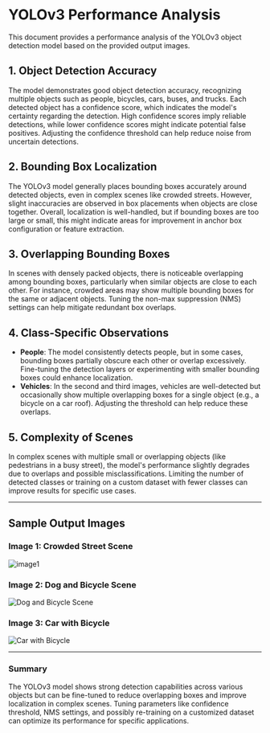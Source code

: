 
# YOLOv3 Performance Analysis

This document provides a performance analysis of the YOLOv3 object detection model based on the provided output images.

## 1. Object Detection Accuracy
The model demonstrates good object detection accuracy, recognizing multiple objects such as people, bicycles, cars, buses, and trucks. Each detected object has a confidence score, which indicates the model's certainty regarding the detection. High confidence scores imply reliable detections, while lower confidence scores might indicate potential false positives. Adjusting the confidence threshold can help reduce noise from uncertain detections.

## 2. Bounding Box Localization
The YOLOv3 model generally places bounding boxes accurately around detected objects, even in complex scenes like crowded streets. However, slight inaccuracies are observed in box placements when objects are close together. Overall, localization is well-handled, but if bounding boxes are too large or small, this might indicate areas for improvement in anchor box configuration or feature extraction.

## 3. Overlapping Bounding Boxes
In scenes with densely packed objects, there is noticeable overlapping among bounding boxes, particularly when similar objects are close to each other. For instance, crowded areas may show multiple bounding boxes for the same or adjacent objects. Tuning the non-max suppression (NMS) settings can help mitigate redundant box overlaps.

## 4. Class-Specific Observations
- **People**: The model consistently detects people, but in some cases, bounding boxes partially obscure each other or overlap excessively. Fine-tuning the detection layers or experimenting with smaller bounding boxes could enhance localization.
- **Vehicles**: In the second and third images, vehicles are well-detected but occasionally show multiple overlapping boxes for a single object (e.g., a bicycle on a car roof). Adjusting the threshold can help reduce these overlaps.

## 5. Complexity of Scenes
In complex scenes with multiple small or overlapping objects (like pedestrians in a busy street), the model's performance slightly degrades due to overlaps and possible misclassifications. Limiting the number of detected classes or training on a custom dataset with fewer classes can improve results for specific use cases.

---

## Sample Output Images

### Image 1: Crowded Street Scene
![image1](https://github.com/user-attachments/assets/34f0d9f4-47af-40e5-9f20-54af66681f9b)

### Image 2: Dog and Bicycle Scene
![Dog and Bicycle Scene](![image](https://github.com/user-attachments/assets/c22714e5-2c6f-4384-b0d9-c7b5e4fdc43c)
)

### Image 3: Car with Bicycle
![Car with Bicycle](![image](https://github.com/user-attachments/assets/51a85942-856a-4703-82c6-db58460f04f0)
)

---

### Summary
The YOLOv3 model shows strong detection capabilities across various objects but can be fine-tuned to reduce overlapping boxes and improve localization in complex scenes. Tuning parameters like confidence threshold, NMS settings, and possibly re-training on a customized dataset can optimize its performance for specific applications.
